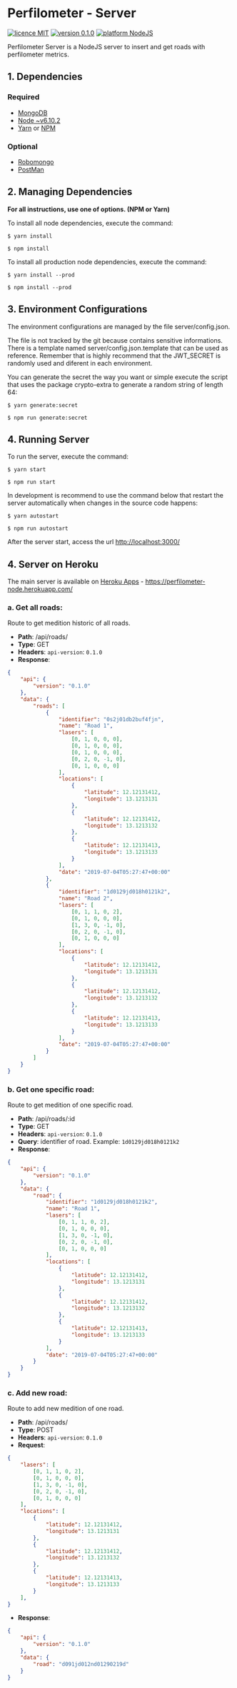 # Perfilometer - Server

[![licence MIT](https://img.shields.io/badge/licence-MIT-yellow.svg)](./LICENSE)
[![version 0.1.0](https://img.shields.io/badge/version-0.1.0-green.svg)](https://perfilometer-node.herokuapp.com/)
[![platform NodeJS](https://img.shields.io/badge/platform-NodeJS-blue.svg)](https://nodejs.org/en/)  

Perfilometer Server is a NodeJS server to insert and get roads with perfilometer metrics.

## 1. Dependencies

### Required

- [MongoDB](https://www.mongodb.com/)
- [Node ~v6.10.2](https://nodejs.org/)
- [Yarn](https://yarnpkg.com/) or [NPM](https://npmjs.com/)

### Optional

- [Robomongo](https://robomongo.org/)
- [PostMan](https://www.getpostman.com)


## 2. Managing Dependencies

**For all instructions, use one of options. (NPM or Yarn)**

To install all node dependencies, execute the command:

```shell
$ yarn install
```  
```shell
$ npm install
```

To install all production node dependencies, execute the command:

```
$ yarn install --prod
```  
```shell
$ npm install --prod
```

## 3. Environment Configurations

The environment configurations are managed by the file server/config.json.

The file is not tracked by the git because contains sensitive informations. There is a template named server/config.json.template that can be used as reference. Remember that is highly recommend that the JWT_SECRET is randomly used and diferent in each environment.

You can generate the secret the way you want or simple execute the script that uses the package crypto-extra to generate a random string of length 64:

```
$ yarn generate:secret
```  
```shell
$ npm run generate:secret
```

## 4. Running Server

To run the server, execute the command:

```
$ yarn start
```  
```shell
$ npm run start
```

In development is recommend to use the command below that restart the server automatically when changes in the source code happens:

```
$ yarn autostart
```  
```shell
$ npm run autostart
```

After the server start, access the url [http://localhost:3000/]()


## 4. Server on Heroku

The main server is available on [Heroku Apps](https://perfilometer-node.herokuapp.com/) - https://perfilometer-node.herokuapp.com/

### a. Get all roads:

Route to get medition historic of all roads.  
* **Path**: /api/roads/
* **Type**: GET
* **Headers**: `api-version`: `0.1.0`
* **Response**:
```json
{
    "api": {
        "version": "0.1.0"
    },
    "data": {
        "roads": [
            {
                "identifier": "0s2j01db2buf4fjn", 
                "name": "Road 1",
                "lasers": [
                    [0, 1, 0, 0, 0],
                    [0, 1, 0, 0, 0],
                    [0, 1, 0, 0, 0],
                    [0, 2, 0, -1, 0],
                    [0, 1, 0, 0, 0]
                ],
                "locations": [
                    {
                        "latitude": 12.12131412,
                        "longitude": 13.1213131
                    },
                    {
                        "latitude": 12.12131412,
                        "longitude": 13.1213132
                    },
                    {
                        "latitude": 12.12131413,
                        "longitude": 13.1213133
                    }
                ],
                "date": "2019-07-04T05:27:47+00:00"
            },
            {
                "identifier": "1d0129jd018h0121k2",
                "name": "Road 2",
                "lasers": [
                    [0, 1, 1, 0, 2],
                    [0, 1, 0, 0, 0],
                    [1, 3, 0, -1, 0],
                    [0, 2, 0, -1, 0],
                    [0, 1, 0, 0, 0]
                ],
                "locations": [
                    {
                        "latitude": 12.12131412,
                        "longitude": 13.1213131
                    },
                    {
                        "latitude": 12.12131412,
                        "longitude": 13.1213132
                    },
                    {
                        "latitude": 12.12131413,
                        "longitude": 13.1213133
                    }
                ],
                "date": "2019-07-04T05:27:47+00:00"
            }
        ]
    }
}
```  


### b. Get one specific road:

Route to get medition of one specific road.  
* **Path**: /api/roads/:id
* **Type**: GET
* **Headers**: `api-version`: `0.1.0`
* **Query**: identifier of road. Example: `1d0129jd018h0121k2`
* **Response**:
```json
{
    "api": {
        "version": "0.1.0"
    },
    "data": {
        "road": {
            "identifier": "1d0129jd018h0121k2",
            "name": "Road 1",
            "lasers": [ 
                [0, 1, 1, 0, 2],
                [0, 1, 0, 0, 0],
                [1, 3, 0, -1, 0],
                [0, 2, 0, -1, 0],
                [0, 1, 0, 0, 0]
            ],
            "locations": [
                {
                    "latitude": 12.12131412,
                    "longitude": 13.1213131
                },
                {
                    "latitude": 12.12131412,
                    "longitude": 13.1213132
                },
                {
                    "latitude": 12.12131413,
                    "longitude": 13.1213133
                }
            ],
            "date": "2019-07-04T05:27:47+00:00"
        }
    }
}
```  

### c. Add new road:

Route to add new medition of one road.  
* **Path**: /api/roads/
* **Type**: POST
* **Headers**: `api-version`: `0.1.0`
* **Request**:
```json
{
    "lasers": [
        [0, 1, 1, 0, 2],
        [0, 1, 0, 0, 0],
        [1, 3, 0, -1, 0],
        [0, 2, 0, -1, 0],
        [0, 1, 0, 0, 0]
    ],
    "locations": [
        {
            "latitude": 12.12131412,
            "longitude": 13.1213131
        },
        {
            "latitude": 12.12131412,
            "longitude": 13.1213132
        },
        {
            "latitude": 12.12131413,
            "longitude": 13.1213133
        }
    ],
}
```

* **Response**:
```json
{
    "api": {
        "version": "0.1.0"
    },
    "data": {
        "road": "d091jd012nd01290219d"
    }
}
```  
